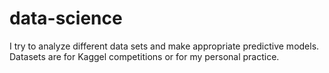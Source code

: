 # data-science
I try to analyze different data sets and make appropriate predictive models. Datasets are for Kaggel competitions or for my personal practice.
